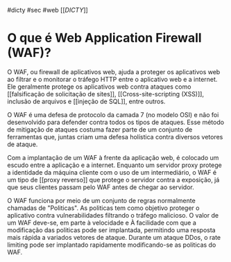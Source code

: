 #dicty #sec #web
[[_DICTY_]]
# O que é Web Application Firewall (WAF)?

O WAF, ou firewall de aplicativos web, ajuda a proteger os aplicativos web ao filtrar e o monitorar o tráfego HTTP entre o aplicativo web e a internet. Ele geralmente protege os aplicativos web contra ataques como [[falsificação de solicitação de sites]], [[Cross-site-scripting (XSS)]], inclusão de arquivos e [[injeção de SQL]], entre outros.

O WAF é uma defesa de protocolo da camada 7 (no modelo OSI) e não foi desenvolvido para defender contra todos os tipos de ataques. Esse método de mitigação de ataques costuma fazer parte de um conjunto de ferramentas que, juntas criam uma defesa holística contra diversos vetores de ataque.

Com a implantação de um WAF à frente da aplicação web, é colocado um escudo entre a aplicação e a internet. Enquanto um servidor proxy protege a identidade da máquina cliente com o uso de um intermediário, o WAF é um tipo de [[proxy reverso]] que protege o servidor contra a exposição, já que seus clientes passam pelo WAF antes de chegar ao servidor.

O WAF funciona por meio de um conjunto de regras normalmente chamadas de "Politicas". As politicas tem como objetivo proteger o aplicativo contra vulnerabilidades filtrando o tráfego malicioso. O valor de um WAF deve-se, em parte à velocidade e À facilidade com que a modificação das politicas pode ser implantada, permitindo uma resposta mais rápida a variados vetores de ataque. Durante um ataque DDos, o rate limiting pode ser implantado rapidamente  modificando-se as politicas do WAF.